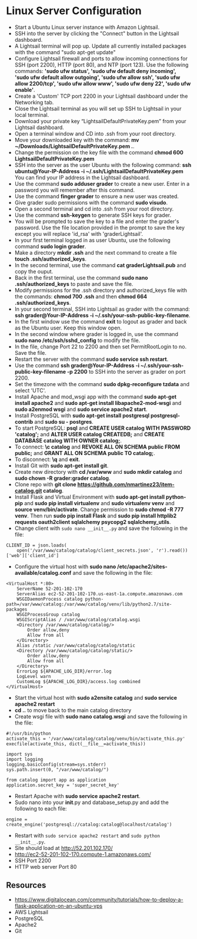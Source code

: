 # Linux Server Configuration

* Start a Ubuntu Linux server instance with Amazon Lightsail.
* SSH into the server by clicking the "Connect" button in the Lightsail dashboard.
* A Lightsail terminal will pop up. Update all currently installed packages with the command "sudo apt-get update"
* Configure Lightsail firewall and ports to allow incoming connections for SSH (port 2200), HTTP (port 80), and NTP (port 123). Use the following commands: **'sudo ufw status', 'sudo ufw default deny incoming', 'sudo ufw default allow outgoing', 'sudo ufw allow ssh', 'sudo ufw allow 2200/tcp', 'sudo ufw allow www', 'sudo ufw deny 22', 'sudo ufw enable'**.
* Create a 'Custom' TCP port 2200 in your Lightsail dashboard under the Networking tab.
* Close the Lightsail terminal as you will set up SSH to Lightsail in your local terminal.
* Download your private key “LightsailDefaultPrivateKey.pem” from your Lightsail dashboard.
* Open a terminal window and CD into .ssh from your root directory.
* Move your downloaded key with the command: **mv ~/Downloads/LightsailDefaultPrivateKey.pem .**.
* Change the permission on the key file with the command **chmod 600 LightsailDefaultPrivateKey.pem**
* SSH into the server as the user Ubuntu with the following command: **ssh ubuntu@Your-IP-Address -i ~/.ssh/LightsailDefaultPrivateKey.pem** You can find your IP address in the Lightsail dashboard.
* Use the command **sudo adduser grader** to create a new user. Enter in a password you will remember after this command.
* Use the command **finger grader** to ensure a new user was created.
* Give grader sudo permissions with the command **sudo visudo**.
* Open a second terminal and cd into .ssh from your root directory.
* Use the command **ssh-keygen** to generate SSH keys for grader.
* You will be prompted to save the key to a file and enter the grader's password. Use the file location provided in the prompt to save the key except you will replace 'id_rsa' with 'graderLightsail'.
* In your first terminal logged in as user Ubuntu, use the following command **sudo login grader**.
* Make a directory **mkdir .ssh** and the next command to create a file **touch .ssh/authorized_keys**.
* In the second terminal, use the command **cat graderLightsail.pub** and copy the ouput.
* Back in the first terminal, use the command **sudo nano .ssh/authorized_keys** to paste and save the file.
* Modify permissions for the .ssh directory and authorized_keys file with the commands: **chmod 700 .ssh** and then **chmod 664 .ssh/authorized_keys**.
* In your second terminal, SSH into Lightsail as grader with the command: **ssh grader@Your-IP-Address -i ~/.ssh/your-ssh-public-key-filename**.
* In the first window use the command **exit** to logout as grader and back as the Ubuntu user. Keep this window open.
* In the second window where grader is logged in, use the command **sudo nano /etc/ssh/sshd_config** to modify the file.
* In the file, change Port 22 to 2200 and then set PermitRootLogin to no. Save the file.
* Restart the server with the command **sudo service ssh restart**.
* Use the command **ssh grader@Your-IP-Address -i ~/.ssh/your-ssh-public-key-filename -p 2200** to SSH into the server as grader on port 2200.
* Set the timezone with the command **sudo dpkg-reconfigure tzdata** and select 'UTC'.
* Install Apache and mod_wsgi app with the command **sudo apt-get install apache2** and **sudo apt-get install libapache2-mod-wsgi** and **sudo a2enmod wsgi** and **sudo service apache2 start**.
* Install PostgreSQL with **sudo apt-get install postgresql postgresql-contrib** and **sudo su - postgres**.
* To start PostgreSQL: **psql** and **CREATE USER catalog WITH PASSWORD 'catalog';** and **ALTER USER catalog CREATEDB;** and **CREATE DATABASE catalog WITH OWNER catalog;**.
* To connect: **\c catalog** and **REVOKE ALL ON SCHEMA public FROM public;** and **GRANT ALL ON SCHEMA public TO catalog;**.
* To disconnect: **\q** and **exit**.
* Install Git with **sudo apt-get install git**.
* Create new directory with **cd /var/www** and **sudo mkdir catalog** and **sudo chown -R grader:grader catalog**.
* Clone repo with **git clone https://github.com/nmartinez23/item-catalog.git catalog**.
* Install Flask and Virtual Environment with **sudo apt-get install python-pip** and **sudo pip install virtualenv** and **sudo virtualenv venv** and **source venv/bin/activate**. Change permission to **sudo chmod -R 777 venv**. Then run **sudo pip install Flask** and **sudo pip install httplib2 requests oauth2client sqlalchemy psycopg2 sqlalchemy_utils**.
* Change client with `sudo nano __init__.py` and save the following in the file:
```
CLIENT_ID = json.loads(
    open('/var/www/catalog/catalog/client_secrets.json', 'r').read())['web']['client_id']
```
* Configure the virtual host with **sudo nano /etc/apache2/sites-available/catalog.conf** and save the following in the file:
```
<VirtualHost *:80>
    ServerName 52-201-102-170
    ServerAlias ec2-52-201-102-170.us-east-1a.compute.amazonaws.com
    WSGIDaemonProcess catalog python-path=/var/www/catalog:/var/www/catalog/venv/lib/python2.7/site-packages
    WSGIProcessGroup catalog
    WSGIScriptAlias / /var/www/catalog/catalog.wsgi
    <Directory /var/www/catalog/catalog/>
        Order allow,deny
        Allow from all
    </Directory>
    Alias /static /var/www/catalog/catalog/static
    <Directory /var/www/catalog/catalog/static/>
        Order allow,deny
        Allow from all
    </Directory>
    ErrorLog ${APACHE_LOG_DIR}/error.log
    LogLevel warn
    CustomLog ${APACHE_LOG_DIR}/access.log combined
</VirtualHost>
```
* Start the virtual host with **sudo a2ensite catalog** and **sudo service apache2 restart**
* **cd ..** to move back to the main catalog directory
* Create wsgi file with **sudo nano catalog.wsgi** and save the following in the file:

```
#!/usr/bin/python
activate_this = '/var/www/catalog/catalog/venv/bin/activate_this.py'
execfile(activate_this, dict(__file__=activate_this))

import sys
import logging
logging.basicConfig(stream=sys.stderr)
sys.path.insert(0, "/var/www/catalog/")

from catalog import app as application
application.secret_key = 'super_secret_key'
```
* Restart Apache with **sudo service apache2 restart**.
* Sudo nano into your __init__.py and database_setup.py and add the following to each file:
```
engine = create_engine('postgresql://catalog:catalog@localhost/catalog')
```
* Restart with `sudo service apache2 restart` and `sudo python __init__.py`.
* Site should load at http://52.201.102.170/
* http://ec2-52-201-102-170.compute-1.amazonaws.com/
* SSH Port 2200
* HTTP web server Port 80

## Resources
* https://www.digitalocean.com/community/tutorials/how-to-deploy-a-flask-application-on-an-ubuntu-vps
* AWS Lightsail
* PostgreSQL
* Apache2
* Git
